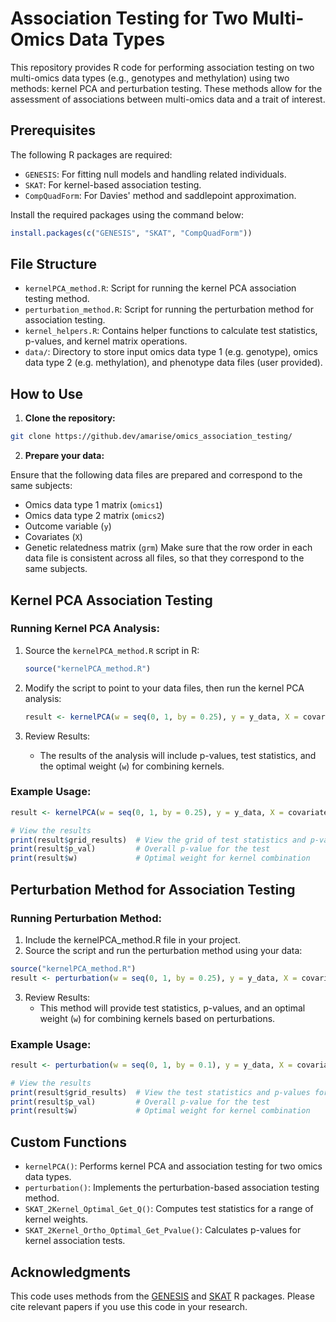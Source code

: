 # Association Testing for Two Multi-Omics Data Types

This repository provides R code for performing association testing on two multi-omics data types (e.g., genotypes and methylation) using two methods: kernel PCA and perturbation testing. These methods allow for the assessment of associations between multi-omics data and a trait of interest.

## Prerequisites

The following R packages are required:

- `GENESIS`: For fitting null models and handling related individuals.
- `SKAT`: For kernel-based association testing.
- `CompQuadForm`: For Davies' method and saddlepoint approximation.

Install the required packages using the command below:

``` r
install.packages(c("GENESIS", "SKAT", "CompQuadForm"))
```

## File Structure

- `kernelPCA_method.R`:  Script for running the kernel PCA association testing method.
- `perturbation_method.R`: Script for running the perturbation method for association testing.
- `kernel_helpers.R`: Contains helper functions to calculate test statistics, p-values, and kernel matrix operations.
- `data/`: Directory to store input omics data type 1 (e.g. genotype), omics data type 2 (e.g. methylation), and phenotype data files (user provided).

## How to Use

1. **Clone the repository:**

``` bash
git clone https://github.dev/amarise/omics_association_testing/
```

2. **Prepare your data:**

Ensure that the following data files are prepared and correspond to the same subjects:
- Omics data type 1 matrix (`omics1`)
- Omics data type 2 matrix (`omics2`)
- Outcome variable (`y`)
- Covariates (`X`)
- Genetic relatedness matrix (`grm`)
Make sure that the row order in each data file is consistent across all files, so that they correspond to the same subjects.

## Kernel PCA Association Testing

### Running Kernel PCA Analysis:

1. Source the `kernelPCA_method.R` script in R:

    ``` r
    source("kernelPCA_method.R")
    ```

2. Modify the script to point to your data files, then run the kernel PCA analysis:

    ``` r
    result <- kernelPCA(w = seq(0, 1, by = 0.25), y = y_data, X = covariates, omics1 = omics1_data, omics2 = omics2_data, grm = relatedness_matrix)
    ```

3. Review Results:
    
    - The results of the analysis will include p-values, test statistics, and the optimal weight (`w`) for combining kernels.

### Example Usage:

``` r
result <- kernelPCA(w = seq(0, 1, by = 0.25), y = y_data, X = covariates, omics1 = genotype_data, omics2 = methylation_data, grm = relatedness_matrix)

# View the results
print(result$grid_results)  # View the grid of test statistics and p-values
print(result$p_val)         # Overall p-value for the test
print(result$w)             # Optimal weight for kernel combination
```

## Perturbation Method for Association Testing

### Running Perturbation Method:

1. Include the kernelPCA_method.R file in your project.
2. Source the script and run the perturbation method using your data:

```r
source("kernelPCA_method.R")
result <- perturbation(w = seq(0, 1, by = 0.25), y = y_data, X = covariates, omics1 = omics1_data, omics2 = omics2_data, grm = relatedness_matrix)
```

3. Review Results:
    - This method will provide test statistics, p-values, and an optimal weight (`w`) for combining kernels based on perturbations.

### Example Usage:

```r
result <- perturbation(w = seq(0, 1, by = 0.1), y = y_data, X = covariates, omics1 = genotype_data, omics2 = methylation_data, grm = relatedness_matrix)

# View the results
print(result$grid_results)  # View the test statistics and p-values for different weights
print(result$p_val)         # Overall p-value for the test
print(result$w)             # Optimal weight for kernel combination
```

## Custom Functions

- `kernelPCA()`: Performs kernel PCA and association testing for two omics data types.
- `perturbation()`: Implements the perturbation-based association testing method.
- `SKAT_2Kernel_Optimal_Get_Q()`: Computes test statistics for a range of kernel weights.
- `SKAT_2Kernel_Ortho_Optimal_Get_Pvalue()`: Calculates p-values for kernel association tests.

## Acknowledgments

This code uses methods from the [GENESIS](https://www.bioconductor.org/packages/release/bioc/html/GENESIS.html) and [SKAT](https://cran.r-project.org/web/packages/SKAT/index.html) R packages. Please cite relevant papers if you use this code in your research. ​
​
